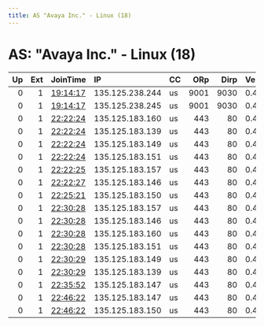 ```yaml
---
title: AS "Avaya Inc." - Linux (18)
---
```


# AS: "Avaya Inc." - Linux (18)

|   Up |   Ext | JoinTime                                                                                            | IP              | CC   |   ORp |   Dirp | Version   | Contact   | Nickname   |   eFamMembers |
|-----:|------:|:----------------------------------------------------------------------------------------------------|:----------------|:-----|------:|-------:|:----------|:----------|:-----------|--------------:|
|    0 |     1 | [19:14:17](https://metrics.torproject.org/rs.html#details/7AFB12F7C4AD3A6842A54FCA8F9E4A269BABA528) | 135.125.238.244 | us   |  9001 |   9030 | 0.4.4.7   | None      | Unnamed    |             1 |
|    0 |     1 | [19:14:17](https://metrics.torproject.org/rs.html#details/89290302A1A4CE294FE26AAFC757B899315BCC7B) | 135.125.238.245 | us   |  9001 |   9030 | 0.4.4.7   | None      | Unnamed    |             1 |
|    0 |     1 | [22:22:24](https://metrics.torproject.org/rs.html#details/0BE871FDA0D1446D997FB44281C046FE103C1D02) | 135.125.183.160 | us   |   443 |     80 | 0.4.4.7   | None      | Unnamed    |             1 |
|    0 |     1 | [22:22:24](https://metrics.torproject.org/rs.html#details/93AAA30C60F45AE09CAE9EEBCA251552F72B0030) | 135.125.183.139 | us   |   443 |     80 | 0.4.4.7   | None      | Unnamed    |             1 |
|    0 |     1 | [22:22:24](https://metrics.torproject.org/rs.html#details/9A383BC2F84832D8C9458425DDC32268D58197CE) | 135.125.183.149 | us   |   443 |     80 | 0.4.4.7   | None      | Unnamed    |             1 |
|    0 |     1 | [22:22:24](https://metrics.torproject.org/rs.html#details/C30749DD4120BBA19D84C11B2DC546D97C5D2A86) | 135.125.183.151 | us   |   443 |     80 | 0.4.4.7   | None      | Unnamed    |             1 |
|    0 |     1 | [22:22:25](https://metrics.torproject.org/rs.html#details/36CB4F0650491AB7669ECCDF558E436DD53ACAE7) | 135.125.183.157 | us   |   443 |     80 | 0.4.4.7   | None      | Unnamed    |             1 |
|    0 |     1 | [22:22:27](https://metrics.torproject.org/rs.html#details/F0A7819D61FF2761DD294B5C6C6FF7EF746A4D16) | 135.125.183.146 | us   |   443 |     80 | 0.4.4.7   | None      | Unnamed    |             1 |
|    0 |     1 | [22:25:21](https://metrics.torproject.org/rs.html#details/D6A3F3369713C3777785EC28423F31672C9E63A2) | 135.125.183.150 | us   |   443 |     80 | 0.4.4.7   | None      | Unnamed    |             1 |
|    0 |     1 | [22:30:28](https://metrics.torproject.org/rs.html#details/600FC3F2DA66EA9C326CE74D1B3BCD994C5937CD) | 135.125.183.157 | us   |   443 |     80 | 0.4.4.7   | None      | Unnamed    |             1 |
|    0 |     1 | [22:30:28](https://metrics.torproject.org/rs.html#details/7437B463C63752D661A591533A927DC35D9F1374) | 135.125.183.146 | us   |   443 |     80 | 0.4.4.7   | None      | Unnamed    |             1 |
|    0 |     1 | [22:30:28](https://metrics.torproject.org/rs.html#details/D4124D9EC55D322CE6F9067D5847F4B6DE9B9C68) | 135.125.183.160 | us   |   443 |     80 | 0.4.4.7   | None      | Unnamed    |             1 |
|    0 |     1 | [22:30:28](https://metrics.torproject.org/rs.html#details/FB10CBEA1AA463A009CEDD2BDA30F6E96DE8F4BC) | 135.125.183.151 | us   |   443 |     80 | 0.4.4.7   | None      | Unnamed    |             1 |
|    0 |     1 | [22:30:29](https://metrics.torproject.org/rs.html#details/4407A6CDA6E90B2234EF2058DDA0F991FAAE5516) | 135.125.183.149 | us   |   443 |     80 | 0.4.4.7   | None      | Unnamed    |             1 |
|    0 |     1 | [22:30:29](https://metrics.torproject.org/rs.html#details/7993A513A6EF657827A9028E56763534E493091A) | 135.125.183.139 | us   |   443 |     80 | 0.4.4.7   | None      | Unnamed    |             1 |
|    0 |     1 | [22:35:52](https://metrics.torproject.org/rs.html#details/6A2BD0FD00E8A806D40DBB7E69CDB02637C74EA2) | 135.125.183.147 | us   |   443 |     80 | 0.4.4.7   | None      | Unnamed    |             1 |
|    0 |     1 | [22:46:22](https://metrics.torproject.org/rs.html#details/30729F62B93AB9F25A0E757171C50E8CF408F122) | 135.125.183.147 | us   |   443 |     80 | 0.4.4.7   | None      | Unnamed    |             1 |
|    0 |     1 | [22:46:22](https://metrics.torproject.org/rs.html#details/854152E721B7C7C43D9F0C0ADA3C69A19818CF08) | 135.125.183.150 | us   |   443 |     80 | 0.4.4.7   | None      | Unnamed    |             1 |
